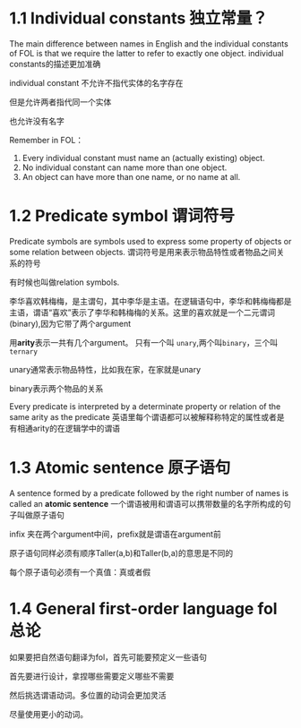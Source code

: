 # 1.1 Individual constants 独立常量？

The main difference between names in English and the individual constants of FOL is that we require the latter to refer to exactly one object.
individual constants的描述更加准确

individual constant 不允许不指代实体的名字存在

但是允许两者指代同一个实体

也允许没有名字

Remember in FOL：

1. Every individual constant must name an (actually existing) object.
2. No individual constant can name more than one object.
3. An object can have more than one name, or no name at all.

# 1.2 Predicate symbol 谓词符号

Predicate symbols are symbols used to express some property of objects or some relation between objects.
谓词符号是用来表示物品特性或者物品之间关系的符号

有时候也叫做relation symbols.

李华喜欢韩梅梅，是主谓句，其中李华是主语。在逻辑语句中，李华和韩梅梅都是主语，谓语“喜欢”表示了李华和韩梅梅的关系。这里的喜欢就是一个二元谓词(binary),因为它带了两个argument

用**arity**表示一共有几个argument。 只有一个叫 `unary`,两个叫`binary`，三个叫`ternary`

unary通常表示物品特性，比如我在家，在家就是unary

binary表示两个物品的关系

Every predicate is interpreted by a determinate property or relation of the same arity as the predicate
英语里每个谓语都可以被解释称特定的属性或者是有相通arity的在逻辑学中的谓语

# 1.3 Atomic sentence 原子语句

A sentence formed by a predicate followed by the right number of names is called an **atomic sentence**
一个谓语被用和谓语可以携带数量的名字所构成的句子叫做原子语句

infix 夹在两个argument中间，prefix就是谓语在argument前

原子语句同样必须有顺序Taller(a,b)和Taller(b,a)的意思是不同的

每个原子语句必须有一个真值：真或者假

# 1.4 General first-order language fol总论

如果要把自然语句翻译为fol，首先可能要预定义一些语句

首先要进行设计，拿捏哪些需要定义哪些不需要

然后挑选谓语动词。多位置的动词会更加灵活

尽量使用更小的动词。




























